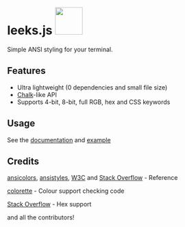 # leeks.js <img src='https://leeks.js.org/assets/img/leeks-logo.png' height='64' width='64'>
Simple ANSI styling for your terminal.

## Features
* Ultra lightweight (0 dependencies and small file size)
* [Chalk](https://github.com/chalk/chalk)-like API
* Supports 4-bit, 8-bit, full RGB, hex and CSS keywords

## Usage
See the [documentation](https://docs.davidjcralph.co.uk/#/leeks) and [example](https://github.com/davidjcralph/leeks.js/blob/main/example/test.js)

## Credits
[ansicolors](https://github.com/thlorenz/ansicolors), [ansistyles](https://github.com/thlorenz/ansistyles), [W3C](https://www.w3.org/TR/2018/REC-css-color-3-20180619/) and [Stack Overflow](https://stackoverflow.com/a/33206814) - Reference

[colorette](https://github.com/jorgebucaran/colorette) - Colour support checking code

[Stack Overflow](https://stackoverflow.com/questions/5623838/rgb-to-hex-and-hex-to-rgb) - Hex support

and all the contributors!